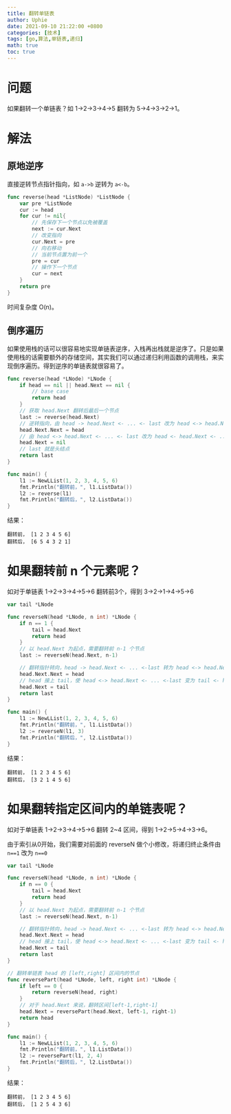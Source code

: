 ```yaml
---
title: 翻转单链表
author: Uphie
date: 2021-09-10 21:22:00 +0800
categories: [技术]
tags: [go,算法,单链表,递归]
math: true
toc: true
---
```


# 问题

如果翻转一个单链表？如 1->2->3->4->5 翻转为 5->4->3->2->1。

# 解法

## 原地逆序

直接逆转节点指针指向，如 `a->b` 逆转为 `a<-b`。
```go
func reverse(head *ListNode) *ListNode {
    var pre *ListNode
    cur := head
    for cur != nil{
        // 先保存下一个节点以免被覆盖
        next := cur.Next
        // 改变指向
        cur.Next = pre
        // 向右移动
        // 当前节点置为前一个
        pre = cur
        // 操作下一个节点
        cur = next
    }
    return pre
}
```

时间复杂度 O(n)。

## 倒序遍历

如果使用栈的话可以很容易地实现单链表逆序，入栈再出栈就是逆序了。只是如果使用栈的话需要额外的存储空间，其实我们可以通过递归利用函数的调用栈，来实现倒序遍历。得到逆序的单链表就很容易了。

```go
func reverse(head *LNode) *LNode {
	if head == nil || head.Next == nil {
        // base case
		return head
	}
    // 获取 head.Next 翻转后最后一个节点
	last := reverse(head.Next)
    // 逆转指向，由 head -> head.Next <- ... <- last 改为 head <-> head.Next <- ... <- last
	head.Next.Next = head
    // 由 head <-> head.Next <- ... <- last 改为 head <- head.Next <- ... <- last
	head.Next = nil
    // last 就是头结点
	return last
}

func main() {
	l1 := NewLList(1, 2, 3, 4, 5, 6)
	fmt.Println("翻转前，", l1.ListData())
	l2 := reverse(l1)
	fmt.Println("翻转后，", l2.ListData())
}
```

结果：
```
翻转前， [1 2 3 4 5 6]
翻转后， [6 5 4 3 2 1]
```

# 如果翻转前 n 个元素呢？

如对于单链表 1->2->3->4->5->6 翻转前3个，得到 3->2->1->4->5->6

```go
var tail *LNode

func reverseN(head *LNode, n int) *LNode {
	if n == 1 {
		tail = head.Next
		return head
	}
	// 以 head.Next 为起点，需要翻转前 n-1 个节点
	last := reverseN(head.Next, n-1)

	// 翻转指针转向，head -> head.Next <- ... <-last 转为 head <-> head.Next <- ... <-last
	head.Next.Next = head
	// head 接上 tail，使 head <-> head.Next <- ... <-last 变为 tail <- head <- head.Next <- ... <-last
	head.Next = tail
	return last
}

func main() {
	l1 := NewLList(1, 2, 3, 4, 5, 6)
	fmt.Println("翻转前，", l1.ListData())
	l2 := reverseN(l1, 3)
	fmt.Println("翻转后，", l2.ListData())
}
```

结果：
```
翻转前， [1 2 3 4 5 6]
翻转后， [3 2 1 4 5 6]
```


# 如果翻转指定区间内的单链表呢？

如对于单链表 1->2->3->4->5->6 翻转 2~4 区间，得到 1->2->5->4->3->6。


由于索引从0开始，我们需要对前面的 reverseN 做个小修改，将递归终止条件由 `n==1` 改为 `n==0`
```go
var tail *LNode

func reverseN(head *LNode, n int) *LNode {
	if n == 0 {
		tail = head.Next
		return head
	}
	// 以 head.Next 为起点，需要翻转前 n-1 个节点
	last := reverseN(head.Next, n-1)

	// 翻转指针转向，head -> head.Next <- ... <-last 转为 head <-> head.Next <- ... <-last
	head.Next.Next = head
	// head 接上 tail，使 head <-> head.Next <- ... <-last 变为 tail <- head <- head.Next <- ... <-last
	head.Next = tail
	return last
}

// 翻转单链表 head 的 [left,right] 区间内的节点
func reversePart(head *LNode, left, right int) *LNode {
	if left == 0 {
		return reverseN(head, right)
	}
	// 对于 head.Next 来说，翻转区间[left-1,right-1]
	head.Next = reversePart(head.Next, left-1, right-1)
	return head
}

func main() {
	l1 := NewLList(1, 2, 3, 4, 5, 6)
	fmt.Println("翻转前，", l1.ListData())
	l2 := reversePart(l1, 2, 4)
	fmt.Println("翻转后，", l2.ListData())
}
```

结果：
```
翻转前， [1 2 3 4 5 6]
翻转后， [1 2 5 4 3 6]
```